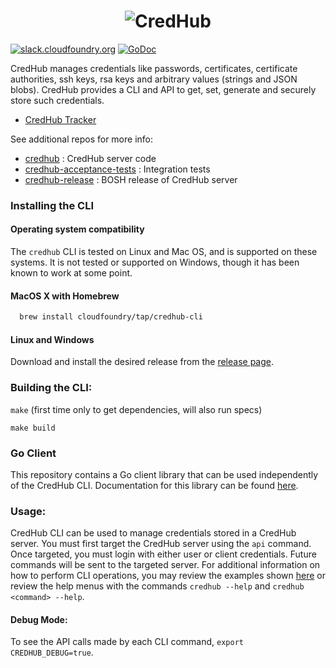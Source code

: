 # <div align="center"><img src="https://raw.githubusercontent.com/cloudfoundry-incubator/credhub/master/docs/images/logo.png" alt="CredHub"></div>

[![slack.cloudfoundry.org](https://slack.cloudfoundry.org/badge.svg)](https://slack.cloudfoundry.org)
[![GoDoc](https://godoc.org/github.com/golang/gddo?status.svg)](http://godoc.org/code.cloudfoundry.org/credhub-cli/credhub)

CredHub manages credentials like passwords, certificates, certificate authorities, ssh keys, rsa keys and arbitrary values (strings and JSON blobs). CredHub provides a CLI and API to get, set, generate and securely store such credentials.

* [CredHub Tracker](https://www.pivotaltracker.com/n/projects/1977341)

See additional repos for more info:

* [credhub](https://code.cloudfoundry.org/credhub) :     CredHub server code
* [credhub-acceptance-tests](https://github.com/cloudfoundry-incubator/credhub-acceptance-tests) : Integration tests
* [credhub-release](https://github.com/pivotal-cf/credhub-release) : BOSH release of CredHub server

### Installing the CLI

#### Operating system compatibility

The `credhub` CLI is tested on Linux and Mac OS, and is supported on these systems.
It is not tested or supported on Windows, though it has been known to work at some point.

#### MacOS X with Homebrew
```bash
  brew install cloudfoundry/tap/credhub-cli
```

#### Linux and Windows
Download and install the desired release from the [release page](https://github.com/cloudfoundry-incubator/credhub-cli/releases).

### Building the CLI:

`make` (first time only to get dependencies, will also run specs)

`make build`

### Go Client

This repository contains a Go client library that can be used independently of the CredHub CLI.  Documentation for this library can be found [here](https://godoc.org/code.cloudfoundry.org/credhub-cli/credhub).


### Usage:

CredHub CLI can be used to manage credentials stored in a CredHub server. You must first target the CredHub server using the `api` command. Once targeted, you must login with either user or client credentials. Future commands will be sent to the targeted server. For additional information on how to perform CLI operations, you may review the examples shown [here][1] or review the help menus with the commands `credhub --help` and `credhub <command> --help`.

#### Debug Mode:

To see the API calls made by each CLI command, `export CREDHUB_DEBUG=true`.

[1]:https://docs.cloudfoundry.org/api/credhub/
